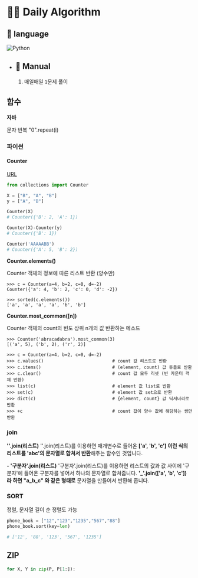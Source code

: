 # 👨‍💻 Daily Algorithm



## 💬 language

 ![Python](https://img.shields.io/badge/python-3670A0?style=for-the-badge&logo=python&logoColor=ffdd54)



* ## 📖 Manual

  1. 매일매일 `1`문제 풀이




## 함수

**자바**

문자 반복
"0".repeat(i)



### 파이썬

#### Counter

[URL](https://inkkim.github.io/python/%ED%8C%8C%EC%9D%B4%EC%8D%AC-Counter-%EC%82%AC%EC%9A%A9%EB%B2%95/)

```python
from collections import Counter

X = ["B", "A", "B"]
y = ["A", "B"]

Counter(X)
# Counter({'B': 2, 'A': 1})

Counter(X)-Counter(y)
# Counter({'B': 1})

Counter('AAAAABB')
# Counter({'A': 5, 'B': 2})
```

**Counter.elements()**

Counter 객체의 정보에 따른 리스트 반환 (양수만)

```
>>> c = Counter(a=4, b=2, c=0, d=-2)
Counter({'a': 4, 'b': 2, 'c': 0, 'd': -2})

>>> sorted(c.elements())
['a', 'a', 'a', 'a', 'b', 'b']
```

**Counter.most_common([n])**

Counter 객체의 count의 빈도 상위 n개의 값 반환하는 메소드

```
>>> Counter('abracadabra').most_common(3)
[('a', 5), ('b', 2), ('r', 2)]
```

```
>>> c = Counter(a=4, b=2, c=0, d=-2)
>>> c.values()                          # count 값 리스트로 반환
>>> c.items()                           # (element, count) 값 튜플로 반환
>>> c.clear()                           # count 값 모두 리셋 (빈 카운터 객체 반환)
>>> list(c)                             # element 값 list로 반환
>>> set(c)                              # element 값 set으로 반환
>>> dict(c)                             # {element, count} 값 딕셔너리로 반환
>>> +c                                  # count 값이 양수 값에 해당하는 쌍만 반환
```



### join

**''.join(리스트)**
''.join(리스트)를 이용하면 매개변수로 들어온 **['a', 'b', 'c'] 이런 식의 리스트를 'abc'의 문자열로 합쳐서 반환**해주는 함수인 것입니다.

**- '구분자'.join(리스트)**
'구분자'.join(리스트)를 이용하면 리스트의 값과 값 사이에 '구분자'에 들어온 구분자를 넣어서 하나의 문자열로 합쳐줍니다.
**'_'.join(['a', 'b', 'c']) 라 하면 "a_b_c" 와 같은 형태로** 문자열을 만들어서 반환해 줍니다.





### SORT

정렬, 문자열 길이 순 정렬도 가능

```python
phone_book = ["12","123","1235","567","88"]
phone_book.sort(key=len)

# ['12', '88', '123', '567', '1235']
```



## ZIP

```python
for X, Y in zip(P, P[1:]):
```

